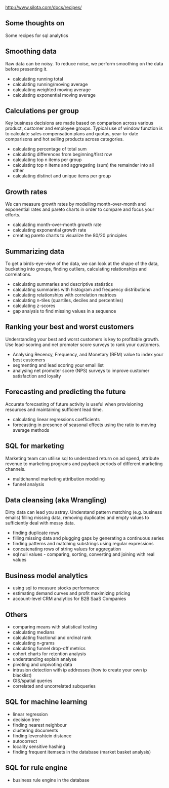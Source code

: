 
http://www.silota.com/docs/recipes/

## Some thoughts on 

Some recipes for sql analytics

## Smoothing data
Raw data can be noisy. To reduce noise, we perform smoothing on the data before presenting it.

- calculating running total
- calculating running/moving average
- calculating weighted moving average
- calculating exponential moving average

## Calculations per group

Key business decisions are made based on comparison across various product, customer and employee groups. Typical use of window function is to calculate sales compensation plans and quotas, year-to-date comparisons and hot selling products across categories.

- calculating percentage of total sum
- calculating differences from beginning/first row
- calculating top n items per group
- calculating top n items and aggregating (sum) the remainder into all other
- calculating distinct and unique items per group

## Growth rates

We can measure growth rates by modelling month-over-month and exponential rates and pareto charts in order to compare and focus your efforts.

- calculating month-over-month growth rate
- calculating exponential growth rate
- creating pareto charts to visualize the 80/20 principles

## Summarizing data

To get a birds-eye-view of the data, we can look at the shape of the data, bucketing into groups, finding outliers, calculating relationships and correlations.

- calculating summaries and descriptive statistics
- calculating summaries with histogram and frequency distributions
- calculating relationships with correlation matrices
- calculating n-tiles (quartiles, deciles and percentiles)
- calculating z-scores
- gap analysis to find missing values in a sequence

## Ranking your best and worst customers

Understanding your best and worst customers is key to profitable growth. Use lead-scoring and net promoter score surveys to rank your customers.

- Analysing Recency, Frequency, and Monetary (RFM) value to index your best customers
- segmenting and lead scoring your email list
- analysing net promoter score (NPS) surveys to improve customer satisfaction and loyalty


## Forecasting and predicting the future

Accurate forecasting of future activity is useful when provisioning resources and maintaining sufficient lead time.

- calculating linear regressions coefficients
- forecasting in presence of seasonal effects using the ratio to moving average methods

## SQL for marketing

Marketing team can utilise sql to understand return on ad spend, attribute revenue to marketing programs and payback periods of different marketing channels.

- multichannel marketing attribution modeling
- funnel analysis

## Data cleansing (aka Wrangling)

Dirty data can lead you astray. Understand pattern matching (e.g. business emails) filling missing data, removing duplicates and empty values to sufficiently deal with messy data.

- finding duplicate rows
- filling missing data and plugging gaps by generating a continuous series
- finding patterns and matching substrings using regular expressions
- concatenating rows of string values for aggregation
- sql null values - comparing, sorting, converting and joining with real values

## Business model analytics
- using sql to measure stocks performance
- estimating demand curves and profit maximizing pricing
- account-level CRM analytics for B2B SaaS Companies

## Others

- comparing means with statistical testing
- calculating medians
- calculating fractional and ordinal rank
- calculating n-grams
- calculating funnel drop-off metrics
- cohort charts for retention analysis
- understanding explain analyse
- pivoting and unpivoting data
- intrusion detection with ip addresses (how to create your own ip blacklist)
- GIS/spatial queries
- correlated and uncorrelated subqueries


## SQL for machine learning

- linear regression
- decision tree
- finding nearest neighbour
- clustering documents
- finding levenshtein distance
- autocorrect
- locality sensitive hashing
- finding frequent itemsets in the database (market basket analysis)

## SQL for rule engine

- business rule engine in the database
